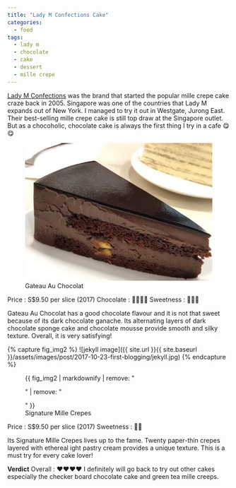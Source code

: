```yaml
---
title: "Lady M Confections Cake"
categories:
  - food
tags:
  - lady m
  - chocolate
  - cake
  - dessert
  - mille crepe
---
```


[Lady M Confections](http://www.ladym.com.sg/) was the brand that started the popular mille crepe cake craze back in 2005. Singapore was one of the countries that Lady M expands out of New York. I managed to try it out in Westgate, Jurong East. 
Their best-selling mille crepe cake is still top draw at the Singapore outlet. But as a chocoholic, chocolate cake is always the first thing I try in a cafe :yum::yum:

<figure>
  <a href="/assets/images/post/2017-11-12-lady-m-cake/chocolate.jpg"><img src="/assets/images/post/2017-11-12-lady-m-cake/chocolate.jpg"></a>
  <figcaption>Gateau Au Chocolat </figcaption>
</figure>

Price     : S$9.50 per slice (2017)
Chocolate : :chocolate_bar::chocolate_bar::chocolate_bar::chocolate_bar: 
Sweetness : :candy::candy::candy:

Gateau Au Chocolat has a good chocolate flavour and it is not that sweet because of its dark chocolate ganache. Its alternating layers of dark chocolate sponge cake and chocolate mousse provide smooth and silky texture. Overall, it is very satisfying! 


{% capture fig_img2 %}
![jekyll image]({{ site.url }}{{ site.baseurl }}/assets/images/post/2017-10-23-first-blogging/jekyll.jpg)
{% endcapture %}

<figure>
  {{ fig_img2 | markdownify | remove: "<p>" | remove: "</p>" }}
  <figcaption>Signature Mille Crepes </figcaption>
</figure>

Price     : S$9.50 per slice (2017)
Sweetness : :candy::candy:

Its Signature Mille Crepes lives up to the fame. Twenty paper-thin crepes layered with ethereal ight pastry cream provides a unique texture. This is a must try for every cake lover! 



**Verdict**
Overall : :heart::heart::heart::heart:
I definitely will go back to try out other cakes especially the checker board chocolate cake and green tea mille creeps. 






